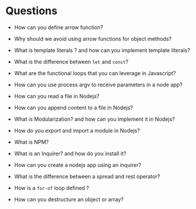 # Questions

- How can you define arrow function?

- Why should we avoid using arrow functions for object methods?

- What is template literals ? and how can you implement template literals?

- What is the difference between `let` and `const`?

- What are the functional loops that you can leverage in Javascript?

- How can you use process argv to receive parameters in a node app?

- How can you read a file in Nodejs?

- How can you append content to a file in Nodejs?

- What is Modularization? and how can you implement it in Nodejs?

- How do you export and import a module in Nodejs?

- What is NPM?

- What is an Inquirer? and how do you install it?

- How can you create a nodejs app using an inquirer?

- What is the difference between a spread and rest operator?

- How is a `for-of` loop defined ?

- How can you destructure an object or array?
